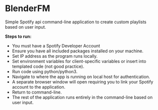 # BlenderFM
Simple Spotify api command-line application to create custom playlists based on user input.

**Steps to run:**
- You must have a Spotify Developer Account
- Ensure you have all included packages installed on your machine.
- Set IP address as the program runs locally.
- Set environment variables for client-specific variables or insert into templated code (not good practice).
- Run code using python/python3.
- Navigate to where the app is running on local host for authentication.
- A separate browser window will open requiring you to link your Spotify account to the application. 
- Return to command-line.
- The rest of the application runs entirely in the command-line based on user input.
